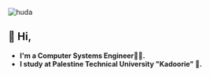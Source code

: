 ![huda](https://github.com/user-attachments/assets/e2557bde-1a80-4cf2-93a2-2067b632195b)

## 👋 Hi,
- **I'm a Computer Systems Engineer👩‍💻.**
- **I study at Palestine Technical University "Kadoorie" 🏫.**
